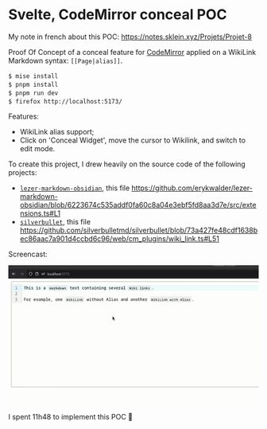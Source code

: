 # Svelte, CodeMirror conceal POC

My note in french about this POC: https://notes.sklein.xyz/Projets/Projet-8

Proof Of Concept of a conceal feature for [CodeMirror](https://codemirror.net/) applied on a WikiLink Markdown syntax: `[[Page|alias]]`.

```sh
$ mise install
$ pnpm install
$ pnpm run dev
$ firefox http://localhost:5173/
```

Features:

- WikiLink alias support;
- Click on 'Conceal Widget', move the cursor to Wikilink, and switch to edit mode.

To create this project, I drew heavily on the source code of the following projects:

- [`lezer-markdown-obsidian`](https://github.com/erykwalder/lezer-markdown-obsidian/), this file https://github.com/erykwalder/lezer-markdown-obsidian/blob/6223674c535addf0fa60c8a04e3ebf5fd8aa3d7e/src/extensions.ts#L1
- [`silverbullet`](https://github.com/silverbulletmd/silverbullet/), this file https://github.com/silverbulletmd/silverbullet/blob/73a427fe48cdf1638bec86aac7a901d4ccbd6c96/web/cm_plugins/wiki_link.ts#L51

Screencast:

![](screencast.gif)

I spent 11h48 to implement this POC 🙈
